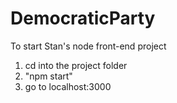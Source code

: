 # DemocraticParty

To start Stan's node front-end project
1. cd into the project folder
2. "npm start"
3. go to localhost:3000
